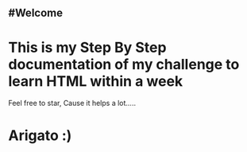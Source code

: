 #Welcome
---
# This is my Step By Step documentation of my challenge to learn HTML within a week
Feel free to star, Cause it helps a lot.....
  
# Arigato :)
